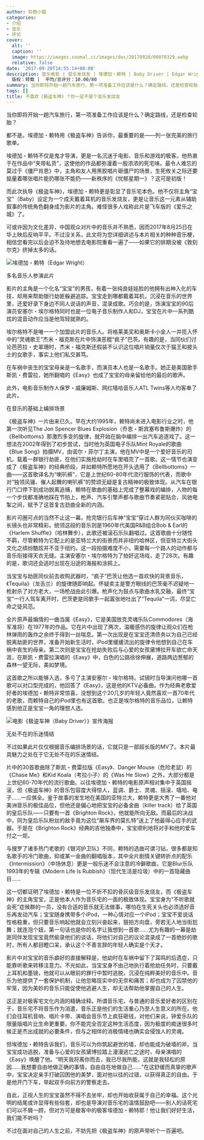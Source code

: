 ```yaml
---
author: 铃鼓小姐
categories:
- 介绍
- 音乐
- 评论
cover:
  alt: ''
  caption: ''
  image: https://images.soomal.cc/images/doc/20170920/00070329.webp
  relative: false
date: '2017-09-20T14:55:14+08:00'
description: 音乐电影 | 音乐发烧友 | 埃德加・赖特 | Baby Driver | Edgar Wright | 极盗车神 | 源自：澎湃新闻 |
  版权：转载 |  平均/总评分：10.00/80
summary: 当你即将开始一趟汽车旅行，第一项准备工作应该是什么？确定路线，还是检查轮胎？都不是。埃德加・赖特用《极盗车神》告诉你，最重要的是――列一张完美的旅行歌单。埃德加・赖特不仅是鬼才导演，更是一名沉迷于电影、音乐和游戏的极客……
tags: []
title: 不喜欢《极盗车神》？你一定不是个音乐发烧友
---
```


当你即将开始一趟汽车旅行，第一项准备工作应该是什么？确定路线，还是检查轮胎？

都不是。埃德加・赖特用《极盗车神》告诉你，最重要的是――列一张完美的旅行歌单。

埃德加・赖特不仅是鬼才导演，更是一名沉迷于电影、音乐和游戏的极客。他热衷于在作品中“夹带私货”，这使他的作品都弥漫着一股浓浓的死宅味。最令人难忘的莫过于《僵尸肖恩》中，主角和友人用黑胶唱片砸僵尸的场景，生死攸关之际还要掂量着哪张唱片能扔哪张不能扔――新秩序的《忧郁星期一》？这可是初版！

而此次执导《极盗车神》，埃德加・赖特更是彰显了音乐宅本色。他不仅将主角“宝宝”（Baby）设定为一个成天戴着耳机的音乐发烧友，更是让音乐这一元素从辅助叙事的传统角色翻身成为影片的主角。难怪很多人戏称此片是飞车版的《爱乐之城》了。

可或许因为文化差异，中国观众对片中的音乐并不熟悉，因而2017年8月25日在华上映后反响平平。不过没关系，此文将为您详细讲述与本片相关的种种音乐梗，相信您看完以后会迫不及待地想去电影院重看一遍了――如果它的排期没被《敦刻尔克》挤掉太多的话。

![埃德加・赖特（Edgar Wright）](https://images.soomal.cc/images/doc/20170920/00070328.webp)





多名音乐人参演此片

影片的主角是一个化名“宝宝”的男孩，有着一张纯良娃娃脸的他拥有出神入化的车技，却用来帮助银行劫匪躲避追踪。宝宝走到哪都戴着耳机，沉浸在音乐的世界里，还爱好录下身边不同人说话的声音，混录成歌。巧合的是，饰演宝宝的90后演员安塞尔・埃尔格特同时也是一位电子音乐制作人和DJ，宝宝在片中一系列酷炫的混音动作应当是他驾轻就熟的。

埃尔格特不是唯一一个加盟此片的音乐人。将格莱美奖和奥斯卡小金人一并揽入怀中的“灵魂歌王”杰米・福克斯在片中饰演恶棍“疯子”巴茨。有趣的是，当同伙们讨论芭芭拉・史翠珊时，杰米・福克斯还假装不认识这位唱片销量仅次于猫王和披头士的女歌手，事实上他们私交甚笃。

在车祸中丧生的宝宝母亲是一名歌手，而演员本人也是一名歌手。她正是美国歌手斯凯・费雷拉，她所翻唱的《Easy》也成了宝宝的母亲留给他的最后的歌声。

此外，电影音乐制作人保罗・威廉姆斯、网红嘻哈音乐人ATL Twins等人均客串了此片。

在音乐的基础上编排场景

《极盗车神》一片由来已久。早在大约1995年，赖特尚未进入电影行业之时，他第一次听见The Jon Spencer Blues Explosion（乔恩・斯宾塞布鲁斯爆炸）的《Bellbottoms》那激烈多变的旋律，就开始在脑中编排一出汽车追逐戏了。这一想法在2002年得到了初步尝试，当时他为英国电子乐队Mint Royale的歌曲《Blue Song》拍摄MV，由诺尔・菲尔丁主演，他在MV中是一个爱好音乐的司机，载着一群银行劫匪，在他们实施抢劫时在车里唱完了一首歌。这一情节也演变成了《极盗车神》的经典桥段，并如赖特所愿地在开头选用了《Bellbottoms》一曲――这首歌译名为“喇叭裤”，它是上世纪60-80年代流行服饰的代表，而歌中对“独领风骚、催人起舞的喇叭裤”的赞颂无疑是复古精神的极致体现。从汽车在银行门口停下到成功脱离追捕，赖特在歌曲的基础上完成了整幕戏的编排，人物的每一个步伐都准确地踩在节拍上，枪声、汽车引擎声都与歌曲节奏紧密贴合，风驰电掣之间，赋予了这首复古劲曲全新的内涵。

影片可圈可点的当然不止这一幕。抢完银行后车神“宝宝”穿过人群为同伙买咖啡的长镜头也非常精彩。统领这段的音乐则是1960年代美国R&B组合Bob & Earl的《Harlem Shuffle》（哈林舞步），此歌还被滚石乐队翻唱过。这首歌曲十分随性不羁，尽管赖特为它配上的是亚特兰大的街景而并非纽约哈林区，但亚特兰大街头文化之缤纷酷炫并不亚于纽约。这一段拍摄难度不小，需要每一个路人的动作都与音乐衔接得天衣无缝。主演安塞尔・埃尔格特为了拍好这场戏，走了28次。有趣的是，歌词还会适时出现在沿途的海报和涂鸦上。

当宝宝与劫匪同伙前去收购武器时，“疯子”巴茨让他选一首欢快的背景音乐，《Tequila》（龙舌兰）的旋律随即响起。怀疑卖主是警方眼线的巴茨毫不迟疑地一枪射杀了对方老大，一场枪战由此引爆。枪声化为鼓点与歌曲水乳交融，最终“宝宝”一行人驾车离开时，巴茨更是同歌手一起嚣张地吐出了“Tequila”一词，尽显亡命之徒风范。

全片原声最煽情的一曲当属《Easy》，它是美国放克灵魂乐队Commodores（海军准将）在1977年的作品。它在片中出现了两次，温暖感伤的旋律让观众们在枪林弹雨的轰炸之余终于得到一丝喘息。第一次出现是在宝宝还清债务以为自己已经脱离劫匪的世界，准备开始新生活时，iPod里缓缓流出的旋律令他想到自己在车祸中丧生的母亲。第二次则是宝宝在抢劫失败后与心爱的女孩黛博拉开车欲亡命天涯，在斯凯・费雷拉演唱的《Easy》中，白色的公路徐徐伸展，道路两边葱郁的森林一望无际，美如梦境。

这首歌之所以能够入选，多亏了主演安塞尔・埃尔格特。试镜时当导演问他哪一首歌可以对口型完成的，他回答了《Easy》，这是他的KTV必备曲。作为经典老歌爱好者的埃德加・赖特非常惊喜，没想到这个20几岁的年轻人竟然喜欢一首70年代的老歌，而赖特自己的iPod里也有这首歌。也正是埃尔格特的音乐品位，让赖特感到他正是宝宝一角的理想人选。

![电影《极盗车神（Baby Driver）》宣传海报](https://images.soomal.cc/images/doc/20170920/00070327.webp)





无处不在的乐迷情结

不过如果此片仅仅根据音乐编排场景的话，它就只是一部超长版的MV了。本片最具魅力之处在于它无处不在的乐迷情结。

片中的30首歌曲除了斯凯・费雷拉版《Easy》、Danger Mouse（危险老鼠）的《Chase Me》和Kid Koala（考拉小子）的《Was He Slow》之外，大部分都是上世纪60-70年代的流行歌曲。以往埃德加・赖特的电影原声相对集中于英国摇滚，但《极盗车神》的音乐包容度大得惊人，蓝调、爵士、灵魂、摇滚、嘻哈、电子……一应俱全。鉴于故事的发生地在美国的亚特兰大，赖特更是大秀了一番他对美洲音乐的极佳品位，但他还是偏心地把宝宝的必备金曲（killer track）给了英国的皇后乐队――只要有一首《Brighton Rock》，他就能所向无敌。而最后的决战中，同为皇后乐队粉丝的敌手竟为这位“飙车界的莫扎特”送上了他最得心应手的武器。于是在《Brighton Rock》经典的吉他独奏中，宝宝顺利地将对手和他的爱车付之一炬。

与搜罗了诸多热门老歌的《银河护卫队》不同，赖特的选曲可谓刁钻，很多都是知名歌手的冷门歌曲，抑或某一金曲的翻唱版本，其中全片剧情关键转折点的配乐《Intermission》（中场休息）更是一般乐迷不会注意的冷僻歌曲，它是Blur乐队1993年的专辑《Modern Life Is Rubbish》（现代生活是垃圾）中的一首隐藏曲目……

这一切都证明了埃德加・赖特是一位不折不扣的骨灰级音乐发烧友，而《极盗车神》的主角宝宝，正是他本人作为音乐宅的一面的极致体现。宝宝身为“不听歌就会死”症候群的一员，没有合适的音乐就无法做事，哪怕在生死关头也必须选好音乐再发动汽车；宝宝随身携带多个iPod，一种心情对应一个iPod；宝宝不爱说话性格稳重，但只要音乐响起他就会立刻兴奋起来，狠拍方向盘，旁若无人地当街尬舞；就连泡个妞，第一句话也是你的名字让我想到一首歌……尤为有趣的一幕是劫匪同伴发现宝宝竟然偷录他们的谈话，将他们对自己的议论混录成了一首绝妙的歌时，所有人都目瞪口呆，承认这个不善言辞的年轻人确实是个天才。

影片中对宝宝的音乐癖好的直接解释是，他幼时在车祸中留下了耳鸣的后遗症，只能靠听歌来转移注意力。不光如此，当宝宝身不由己地执行着抢劫任务时，只要戴上耳机和墨镜，他就可以从眼前的罪行中暂时逃脱，沉浸在纯粹美好的音乐中。音乐为他提供了一套保护机制，让他忽略现实中的无奈和痛苦；却也成为了囚禁他的牢笼，因为美妙的音乐只能促使他逃避人生，却无法帮助他掌握自己的人生。

这正是对极客宅文化内涵的精确诠释。所谓音乐宅，与普通的音乐爱好者的区别在于，音乐宅不将音乐作为消遣，音乐正是他们的生活重心乃至人生意义的所在。他们会往耳机音响、唱片卡带、演唱会音乐节上疯狂砸钱，对他们来说，钟爱乐队的限量版唱片比生命更重要。你不能完全否定这种生活态度，因为极度的痴迷很多时候正是杰出成就的必要条件，但与之相伴的消极情绪也确实会侵蚀人的灵魂。

但埃德加・赖特告诉我们，音乐可以为你筑起避世的墙，却也能成为破墙的斧。当宝宝成功逃脱，准备与心爱的女孩黛博拉踏上漫漫逃亡之途时，母亲演唱的《Easy》唤醒了他。“明天我将离你而去，我已尽我所能，这就是我轻松的原因……我想要自由地做正确的事情，自由自在地做自己……”在这舒缓而真挚的歌声中，宝宝决定亲手打破囚困他的美梦，面对他以往的过错，以获得真正的自由。于是他开门下车，举起双手向前方的警察走去。

自此，正视人生的宝宝虽然不得不去坐牢，却也开始收获属于自己的幸福。这个光明的结尾或许显得有些俗套，却也是导演对音乐宅的温情鼓励吧――别人的话死宅们可以不屑一顾，但对方可是极客中的极客埃德加・赖特耶！他让我们好好生活，我们能不听吗？

不过在面对自己的人生之前，不妨先把《极盗车神》的原声带听个一百遍吧。